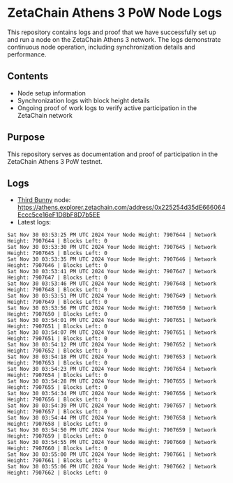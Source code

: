 # ZetaChain Athens 3 PoW Node Logs
This repository contains logs and proof that we have successfully set up and run a node on the ZetaChain Athens 3 network. The logs demonstrate continuous node operation, including synchronization details and performance.

## Contents
- Node setup information
- Synchronization logs with block height details
- Ongoing proof of work logs to verify active participation in the ZetaChain network

## Purpose
This repository serves as documentation and proof of participation in the ZetaChain Athens 3 PoW testnet.

## Logs

- [Third Bunny](https://thirdbunny.xyz/) node: https://athens.explorer.zetachain.com/address/0x225254d35dE666064Eccc5ce16eF1D8bF8D7b5EE
- Latest logs:
```
Sat Nov 30 03:53:25 PM UTC 2024 Your Node Height: 7907644 | Network Height: 7907644 | Blocks Left: 0
Sat Nov 30 03:53:30 PM UTC 2024 Your Node Height: 7907645 | Network Height: 7907645 | Blocks Left: 0
Sat Nov 30 03:53:35 PM UTC 2024 Your Node Height: 7907646 | Network Height: 7907646 | Blocks Left: 0
Sat Nov 30 03:53:41 PM UTC 2024 Your Node Height: 7907647 | Network Height: 7907647 | Blocks Left: 0
Sat Nov 30 03:53:46 PM UTC 2024 Your Node Height: 7907648 | Network Height: 7907648 | Blocks Left: 0
Sat Nov 30 03:53:51 PM UTC 2024 Your Node Height: 7907649 | Network Height: 7907649 | Blocks Left: 0
Sat Nov 30 03:53:56 PM UTC 2024 Your Node Height: 7907650 | Network Height: 7907650 | Blocks Left: 0
Sat Nov 30 03:54:01 PM UTC 2024 Your Node Height: 7907651 | Network Height: 7907651 | Blocks Left: 0
Sat Nov 30 03:54:07 PM UTC 2024 Your Node Height: 7907651 | Network Height: 7907651 | Blocks Left: 0
Sat Nov 30 03:54:12 PM UTC 2024 Your Node Height: 7907652 | Network Height: 7907652 | Blocks Left: 0
Sat Nov 30 03:54:18 PM UTC 2024 Your Node Height: 7907653 | Network Height: 7907653 | Blocks Left: 0
Sat Nov 30 03:54:23 PM UTC 2024 Your Node Height: 7907654 | Network Height: 7907654 | Blocks Left: 0
Sat Nov 30 03:54:28 PM UTC 2024 Your Node Height: 7907655 | Network Height: 7907655 | Blocks Left: 0
Sat Nov 30 03:54:34 PM UTC 2024 Your Node Height: 7907656 | Network Height: 7907656 | Blocks Left: 0
Sat Nov 30 03:54:39 PM UTC 2024 Your Node Height: 7907657 | Network Height: 7907657 | Blocks Left: 0
Sat Nov 30 03:54:44 PM UTC 2024 Your Node Height: 7907658 | Network Height: 7907658 | Blocks Left: 0
Sat Nov 30 03:54:50 PM UTC 2024 Your Node Height: 7907659 | Network Height: 7907659 | Blocks Left: 0
Sat Nov 30 03:54:55 PM UTC 2024 Your Node Height: 7907660 | Network Height: 7907660 | Blocks Left: 0
Sat Nov 30 03:55:00 PM UTC 2024 Your Node Height: 7907661 | Network Height: 7907661 | Blocks Left: 0
Sat Nov 30 03:55:06 PM UTC 2024 Your Node Height: 7907662 | Network Height: 7907662 | Blocks Left: 0
```
